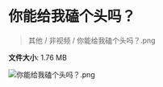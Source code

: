 # 你能给我磕个头吗？

> 其他 / 非视频 / 你能给我磕个头吗？.png

**文件大小**: 1.76 MB

<img src="https://file.hsyhx.top/archive/其他/非视频/你能给我磕个头吗？.png"  alt="你能给我磕个头吗？.png" />